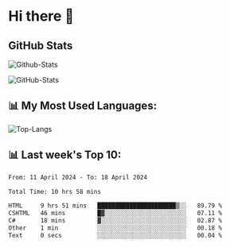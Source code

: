 # Hi there 👋

## GitHub Stats
![Github-Stats](https://github-readme-stats-sigma-five.vercel.app/api?username=ltorson&show_icons=true&theme=radical&count_private=true)

![GitHub-Stats](https://github-readme-stats.vercel.app/api/wakatime?username=LeeTorson&theme=synthwave&size_weight=0.5&count_weight=0.5&title_color=36F9F6&langs_count=10&count_private=true)

## 📊 My Most Used Languages:
![Top-Langs](https://github-readme-stats-sigma-five.vercel.app/api/top-langs/?username=LTorson&layout=compact&langs_count=10)


## 📊 Last week's Top 10:
<!--START_SECTION:waka-->

```txt
From: 11 April 2024 - To: 18 April 2024

Total Time: 10 hrs 58 mins

HTML     9 hrs 51 mins   ██████████████████████▒░░   89.79 %
CSHTML   46 mins         █▓░░░░░░░░░░░░░░░░░░░░░░░   07.11 %
C#       18 mins         ▓░░░░░░░░░░░░░░░░░░░░░░░░   02.87 %
Other    1 min           ░░░░░░░░░░░░░░░░░░░░░░░░░   00.18 %
Text     0 secs          ░░░░░░░░░░░░░░░░░░░░░░░░░   00.04 %
```

<!--END_SECTION:waka-->
